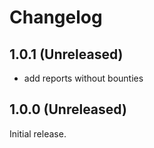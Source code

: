 # Changelog

## 1.0.1 (Unreleased)

- add reports without bounties

## 1.0.0 (Unreleased)

Initial release.
